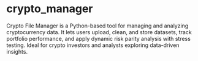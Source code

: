 # crypto_manager
Crypto File Manager is a Python-based tool for managing and analyzing cryptocurrency data. It lets users upload, clean, and store datasets, track portfolio performance, and apply dynamic risk parity analysis with stress testing. Ideal for crypto investors and analysts exploring data-driven insights.
